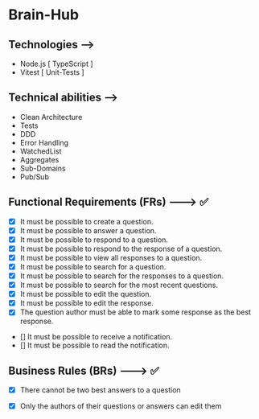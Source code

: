 # Brain-Hub

## Technologies -->

- Node.js [ TypeScript ]
- Vitest [ Unit-Tests ]

## Technical abilities -->

- Clean Architecture
- Tests
- DDD
- Error Handling
- WatchedList
- Aggregates
- Sub-Domains
- Pub/Sub

##

## Functional Requirements (FRs) ---> ✅


- [X] It must be possible to create a question.
- [X] It must be possible to answer a question.
- [X] It must be possible to respond to a question.
- [X] It must be possible to respond to the response of a question.
- [X] It must be possible to view all responses to a question.
- [X] It must be possible to search for a question.
- [X] It must be possible to search for the responses to a question.
- [X] It must be possible to search for the most recent questions.
- [X] It must be possible to edit the question.
- [X] It must be possible to edit the response.
- [X] The question author must be able to mark some response as the best response.
- [] It must be possible to receive a notification.
- [] It must be possible to read the notification.

## Business Rules (BRs) ---> ✅

- [X] There cannot be two best answers to a question
- [X] Only the authors of their questions or answers can edit them




 